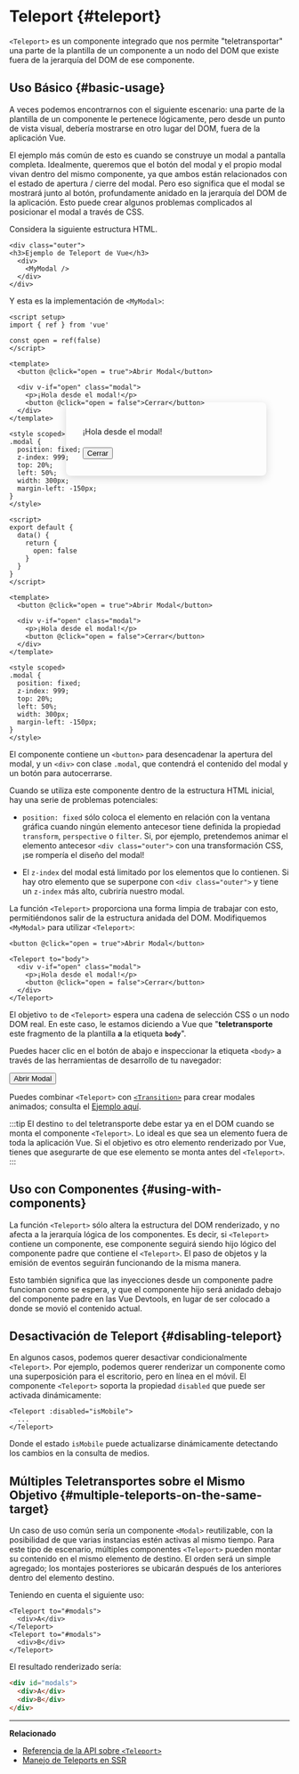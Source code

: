# Teleport {#teleport}

 <VueSchoolLink href="https://vueschool.io/lessons/vue-3-teleport" title="Free Vue.js Teleport Lesson"/>

`<Teleport>` es un componente integrado que nos permite "teletransportar" una parte de la plantilla de un componente a un nodo del DOM que existe fuera de la jerarquía del DOM de ese componente.

## Uso Básico {#basic-usage}

A veces podemos encontrarnos con el siguiente escenario: una parte de la plantilla de un componente le pertenece lógicamente, pero desde un punto de vista visual, debería mostrarse en otro lugar del DOM, fuera de la aplicación Vue.

El ejemplo más común de esto es cuando se construye un modal a pantalla completa. Idealmente, queremos que el botón del modal y el propio modal vivan dentro del mismo componente, ya que ambos están relacionados con el estado de apertura / cierre del modal. Pero eso significa que el modal se mostrará junto al botón, profundamente anidado en la jerarquía del DOM de la aplicación. Esto puede crear algunos problemas complicados al posicionar el modal a través de CSS.

Considera la siguiente estructura HTML.

```vue-html
<div class="outer">
<h3>Ejemplo de Teleport de Vue</h3>
  <div>
    <MyModal />
  </div>
</div>
```

Y esta es la implementación de `<MyModal>`:

<div class="composition-api">

```vue
<script setup>
import { ref } from 'vue'

const open = ref(false)
</script>

<template>
  <button @click="open = true">Abrir Modal</button>

  <div v-if="open" class="modal">
    <p>¡Hola desde el modal!</p>
    <button @click="open = false">Cerrar</button>
  </div>
</template>

<style scoped>
.modal {
  position: fixed;
  z-index: 999;
  top: 20%;
  left: 50%;
  width: 300px;
  margin-left: -150px;
}
</style>
```

</div>
<div class="options-api">

```vue
<script>
export default {
  data() {
    return {
      open: false
    }
  }
}
</script>

<template>
  <button @click="open = true">Abrir Modal</button>

  <div v-if="open" class="modal">
    <p>¡Hola desde el modal!</p>
    <button @click="open = false">Cerrar</button>
  </div>
</template>

<style scoped>
.modal {
  position: fixed;
  z-index: 999;
  top: 20%;
  left: 50%;
  width: 300px;
  margin-left: -150px;
}
</style>
```

</div>

El componente contiene un `<button>` para desencadenar la apertura del modal, y un `<div>` con clase `.modal`, que contendrá el contenido del modal y un botón para autocerrarse.

Cuando se utiliza este componente dentro de la estructura HTML inicial, hay una serie de problemas potenciales:

- `position: fixed` sólo coloca el elemento en relación con la ventana gráfica cuando ningún elemento antecesor tiene definida la propiedad `transform`, `perspective` o `filter`. Si, por ejemplo, pretendemos animar el elemento antecesor `<div class="outer">` con una transformación CSS, ¡se rompería el diseño del modal!

- El `z-index` del modal está limitado por los elementos que lo contienen. Si hay otro elemento que se superpone con `<div class="outer">` y tiene un `z-index` más alto, cubriría nuestro modal.

La función `<Teleport>` proporciona una forma limpia de trabajar con esto, permitiéndonos salir de la estructura anidada del DOM. Modifiquemos `<MyModal>` para utilizar `<Teleport>`:

```vue-html{3,8}
<button @click="open = true">Abrir Modal</button>

<Teleport to="body">
  <div v-if="open" class="modal">
    <p>¡Hola desde el modal!</p>
    <button @click="open = false">Cerrar</button>
  </div>
</Teleport>
```

El objetivo `to` de `<Teleport>` espera una cadena de selección CSS o un nodo DOM real. En este caso, le estamos diciendo a Vue que "**teletransporte** este fragmento de la plantilla **a** la etiqueta **`body`**".

Puedes hacer clic en el botón de abajo e inspeccionar la etiqueta `<body>` a través de las herramientas de desarrollo de tu navegador:

<script setup>
import { ref } from 'vue'
let open = ref(false)
</script>

<div class="demo">
  <button @click="open = true">Abrir Modal</button>
  <ClientOnly>
    <Teleport to="body">
      <div v-if="open" class="demo modal-demo">
        <p style="margin-bottom:20px">¡Hola desde el modal!</p>
        <button @click="open = false">Cerrar</button>
      </div>
    </Teleport>
  </ClientOnly>
</div>

<style>
.modal-demo {
  position: fixed;
  z-index: 999;
  top: 20%;
  left: 50%;
  width: 300px;
  margin-left: -150px;
  background-color: var(--vt-c-bg);
  padding: 30px;
  border-radius: 8px;
  box-shadow: 0 4px 16px rgba(0, 0, 0, 0.15);
}
</style>

Puedes combinar `<Teleport>` con [`<Transition>`](./transition) para crear modales animados; consulta el [Ejemplo aquí](/examples/#modal).

:::tip
El destino `to` del teletransporte debe estar ya en el DOM cuando se monta el componente `<Teleport>`. Lo ideal es que sea un elemento fuera de toda la aplicación Vue. Si el objetivo es otro elemento renderizado por Vue, tienes que asegurarte de que ese elemento se monta antes del `<Teleport>`.
:::

## Uso con Componentes {#using-with-components}

La función `<Teleport>` sólo altera la estructura del DOM renderizado, y no afecta a la jerarquía lógica de los componentes. Es decir, si `<Teleport>` contiene un componente, ese componente seguirá siendo hijo lógico del componente padre que contiene el `<Teleport>`. El paso de objetos y la emisión de eventos seguirán funcionando de la misma manera.

Esto también significa que las inyecciones desde un componente padre funcionan como se espera, y que el componente hijo será anidado debajo del componente padre en las Vue Devtools, en lugar de ser colocado a donde se movió el contenido actual.

## Desactivación de Teleport {#disabling-teleport}

En algunos casos, podemos querer desactivar condicionalmente `<Teleport>`. Por ejemplo, podemos querer renderizar un componente como una superposición para el escritorio, pero en línea en el móvil. El componente `<Teleport>` soporta la propiedad `disabled` que puede ser activada dinámicamente:

```vue-html
<Teleport :disabled="isMobile">
  ...
</Teleport>
```

Donde el estado `isMobile` puede actualizarse dinámicamente detectando los cambios en la consulta de medios.

## Múltiples Teletransportes sobre el Mismo Objetivo {#multiple-teleports-on-the-same-target}

Un caso de uso común sería un componente `<Modal>` reutilizable, con la posibilidad de que varias instancias estén activas al mismo tiempo. Para este tipo de escenario, múltiples componentes `<Teleport>` pueden montar su contenido en el mismo elemento de destino. El orden será un simple agregado; los montajes posteriores se ubicarán después de los anteriores dentro del elemento destino.

Teniendo en cuenta el siguiente uso:

```vue-html
<Teleport to="#modals">
  <div>A</div>
</Teleport>
<Teleport to="#modals">
  <div>B</div>
</Teleport>
```

El resultado renderizado sería:

```html
<div id="modals">
  <div>A</div>
  <div>B</div>
</div>
```

---

**Relacionado**

- [Referencia de la API sobre `<Teleport>`](/api/built-in-components.html#teleport)
- [Manejo de Teleports en SSR](/guide/scaling-up/ssr.html#teleports)
